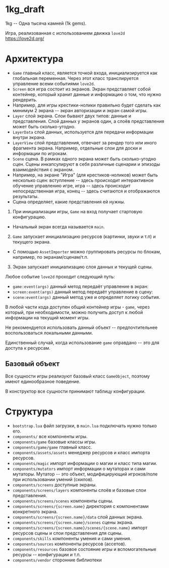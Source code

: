 # 1kg_draft

1kg -- Одна тысяча камней (1k gems).

Игра, реализованная с использованием движка `love2d` https://love2d.org/

# Архитектура

- `Game` главный класс, является точкой входа, инициализируется как глобальная переменная. Через этот класс транслируется управление всеми событиями `love2d`.
- `Screen` вся игра состоит из экранов. Экран представляет собой контейнер, который хранит данные и информацию о том, что нужно рендерить. 
 - Например, для игры крестики-нолики правильно будет сделать как минимум 2 экрана -- экран авторизации и экран самой игры.
- `Layer` слой экрана. Слои бывают двух типов: данные и представления. Слой данных у экранов один, а слоёв представления может быть сколько-угодно.
 - `LayerData` слой данных, используется для передачи информации внутри экрана.
 - `LayerView` слой представления, отвечает за рендер того или иного фрагмента экрана. Например, отдельные слои для доски и информации по игрокам.
- `Scene` сцена. В рамках одного экрана может быть сколько-угодно сцен. Сцены инкапсулируют в себя различные сценарии и эпизоды взаимодействия с экраном.
 - Например, на экране "Игра" (для крестиков-ноликов) может быть несколько сцен: вступление -- здесь происходит интерактивное обучение управлению игре, игра -- здесь происходит непосредственная игра, конец -- здесь считаются и отображаются результаты.
 - Сцена определяет, какие представления ей нужны.

1. При инициализации игры, `Game` на вход получает стартовую конфигурацию.
 - Начальный экран всегда называется `main`.
2. `Game` запускает инициализацию ресурсов (картинки, звуки и т.п) и текущего экрана.
 - С помощью `AssetImporter` можно группировать ресурсы по блокам, например, по экранам/сценам/т.п.
3. Экран запускает инициализацию слоя данных и текущей сцены.

Любое событие `love2d` проходит следующий путь:

- `game:event(args)` данный метод передаёт управление в экран:
- `screen:event(args)` данный метод передаёт управление в сцену:
- `scene:event(args)` данный метод уже и определяет логику события.

В любой части кода доступен общий контейнер игры - `game`, через который, при необходимости, можно получить доступ к любой информации на текущий момент игры.

Не рекомендуется использовать данный объект -- предпочтительнее воспользоваться локальными данными.

Единственный случай, когда использование `game` оправдано -- это для доступа к ресурсам.

## Базовый объект

Все сущности игры реализуют базовый класс `GameObject`, поэтому имеют единообразное поведение.

В конструктор все сущности принимают таблицу конфигурации.

# Структура

- `bootstrap.lua` файл загрузки, в `main.lua` подключать нужно только его.
- `components/` все компоненты игры.
- `components/game` базовые классы игры.
- `components/game/game` главный класс.
- `components/assets/assets` менеджер ресурсов и класс импорта ресурсов.
- `components/magic` импорт информации о магии и класс типа магии.
- `components/mutators` импорт информации о мутаторах и сами мутаторы. Мутатор -- это объект, модифицирующий игроков/поле при использовании умений (скилов).
- `components/screens` доступные экраны.
- `components/screens/layers` компоненты слоёв и базовые слои представления.
- `components/screens/scenes` компоненты сцены.
- `components/screens/{screen.name}` директория с компонентами конкретного экрана.
- `components/screens/{screen.name}/data` слой данных экрана.
- `components/screens/{screen.name}/scenes` сцены экрана.
- `components/screens/{screen.name}/scenes/{scene.name}` импорт ресурсов сцены и слои представления для сцены.
- `components/skills` компоненты умения и сами умения.
- `components/sources` компоненты ресурсов (ассетов).
- `components/resources` базовое состояние игры и вспомогательные ресурсы -- конфигурации и т.п.
- `components/vendor` сторонние библиотеки

